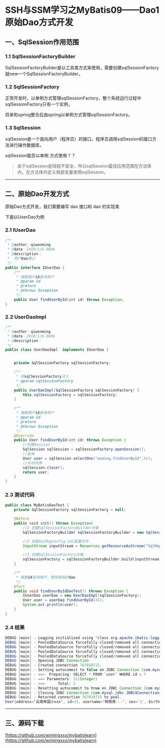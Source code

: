 
# SSH与SSM学习之MyBatis09——Dao1原始Dao方式开发


## 一、SqlSession作用范围

### 1.1 SqlSessionFactoryBuilder

SqlSessionFactoryBuilder是以工具类方式来使用，需要创建sqlSessionFactory就new一个SqlSessionFactoryBuilder。

### 1.2 SqlSessionFactory

正常开发时，以单例方式管理sqlSessionFactory，整个系统运行过程中sqlSessionFactory只有一个实例，

将来和spring整合后由spring以单例方式管理sqlSessionFactory。


### 1.3 SqlSession

sqlSession是一个面向用户（程序员）的接口，程序员调用sqlSession的接口方法进行操作数据库。

sqlSession能否以单例 方式使用？？
> 由于sqlSession是线程不安全，所以sqlSession最佳应用范围在方法体内，在方法体内定义局部变量使用sqlSession。


----

## 二、原始Dao开发方式

原始Dao方式开发，我们需要编写 dao 接口和 dao 的实现类

下面以UserDao为例

### 2.1 IUserDao

```java
/**
 * @author：qiwenming
 * @date：2018/1/6 0006
 * @description：
 *  用户Dao接口
 */
public interface IUserDao {
    /**
     * 根据用户id查询用户
     * @param id
     * @return
     * @throws Exception
     */
    public User findUserById(int id) throws Exception;
}
```


### 2.2 UserDaoImpl

```java
/**
 * @author：qiwenming
 * @date：2018/1/6 0006
 * @description：
 */
public class UserDaoImpl  implements IUserDao {


    private SqlSessionFactory sqlSessionFactory;

    /**
     * 将sqlSessionFactory注入
     * @param sqlSessionFactory
     */
    public UserDaoImpl(SqlSessionFactory sqlSessionFactory) {
        this.sqlSessionFactory = sqlSessionFactory;
    }

    /**
     * 根据用户id查询用户
     * @param id
     * @return
     * @throws Exception
     */
    @Override
    public User findUserById(int id) throws Exception {
        //创建Session
        SqlSession sqlSession = sqlSessionFactory.openSession();
        //查询
        User user = sqlSession.selectOne("wiming.findUserById",31);
        //关闭资源
        sqlSession.close();
        return user;
    }
}
```


### 2.3 测试代码

```java
public class MyBatisDaoTest {
    private SqlSessionFactory sqlSessionFactory = null;

    @Before
    public void init() throws Exception{
        //1 创建SqlSessionFactoryBuilder对象
        SqlSessionFactoryBuilder sqlSessionFactoryBuilder = new SqlSessionFactoryBuilder();

        //2 加载SqlMapConfig.xml配置文件
        InputStream inputStream = Resources.getResourceAsStream("SqlMapConfig.xml");

        //3 创建SqlSessionFactory对象
        sqlSessionFactory = sqlSessionFactoryBuilder.build(inputStream);
    }

    /**
     * 根据id查询用户，使用原始的dao
     */
    @Test
    public void findUserByIdDaoTest() throws Exception {
        IUserDao userDao = new UserDaoImpl(sqlSessionFactory);
        User user = userDao.findUserById(31);
        System.out.println(user);
    }
}
```


### 2.4 结果

```java
DEBUG [main] - Logging initialized using 'class org.apache.ibatis.logging.slf4j.Slf4jImpl' adapter.
DEBUG [main] - PooledDataSource forcefully closed/removed all connections.
DEBUG [main] - PooledDataSource forcefully closed/removed all connections.
DEBUG [main] - PooledDataSource forcefully closed/removed all connections.
DEBUG [main] - PooledDataSource forcefully closed/removed all connections.
DEBUG [main] - Opening JDBC Connection
DEBUG [main] - Created connection 767010715.
DEBUG [main] - Setting autocommit to false on JDBC Connection [com.mysql.jdbc.JDBC4Connection@2db7a79b]
DEBUG [main] - ==>  Preparing: SELECT * FROM `user` WHERE id = ?
DEBUG [main] - ==> Parameters: 31(Integer)
DEBUG [main] - <==      Total: 1
DEBUG [main] - Resetting autocommit to true on JDBC Connection [com.mysql.jdbc.JDBC4Connection@2db7a79b]
DEBUG [main] - Closing JDBC Connection [com.mysql.jdbc.JDBC4Connection@2db7a79b]
DEBUG [main] - Returned connection 767010715 to pool.
User{address='云南帝国小xxx', id=31, username='明夜夜---', sex='1', birthday=Sat Jan 06 00:00:00 GMT+08:00 2018}
```





---

## 三、源码下载

[https://github.com/wimingxxx/mybatislearn](https://github.com/wimingxxx/mybatislearn)

